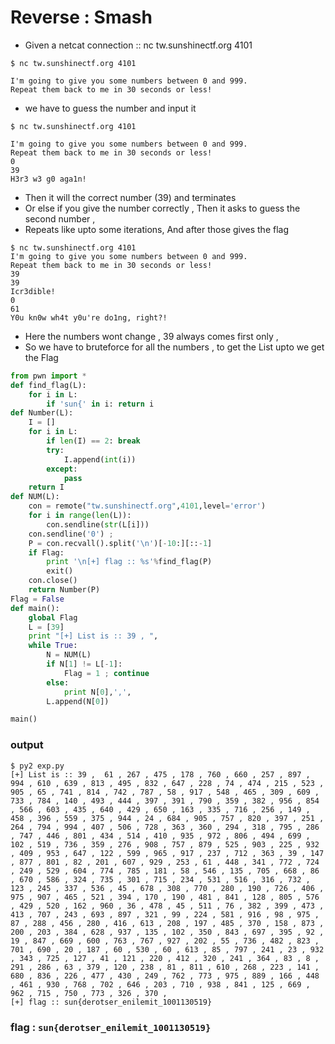 # Reverse : Smash 
* Given a netcat connection :: nc tw.sunshinectf.org 4101
```
$ nc tw.sunshinectf.org 4101

I'm going to give you some numbers between 0 and 999.
Repeat them back to me in 30 seconds or less!

```
* we have to guess the number and input it 
```
$ nc tw.sunshinectf.org 4101

I'm going to give you some numbers between 0 and 999.
Repeat them back to me in 30 seconds or less!
0
39
H3r3 w3 g0 aga1n!
```
* Then it will the correct number (39) and terminates
* Or else if you give the number correctly , Then it asks to guess the second number ,
* Repeats like upto some iterations, And after those gives the flag
```
$ nc tw.sunshinectf.org 4101
I'm going to give you some numbers between 0 and 999.
Repeat them back to me in 30 seconds or less!
39
39
Icr3dible!
0
61
Y0u kn0w wh4t y0u're do1ng, right?!

```
* Here the numbers wont change , 39 always comes first only ,
* So we have to bruteforce for all the numbers , to get the List upto we get the Flag

```py
from pwn import *
def find_flag(L):
	for i in L:
		if 'sun{' in i: return i
def Number(L):
	I = []
	for i in L:
		if len(I) == 2: break
		try:
			I.append(int(i))
		except:
			pass
	return I
def NUM(L):
	con = remote("tw.sunshinectf.org",4101,level='error')
	for i in range(len(L)):
		con.sendline(str(L[i]))
	con.sendline('0') ;
	P = con.recvall().split('\n')[-10:][::-1]
	if Flag:
		print '\n[+] flag :: %s'%find_flag(P)
		exit()
	con.close()
	return Number(P)
Flag = False
def main():
	global Flag
	L = [39]
	print "[+] List is :: 39 , ",
	while True:
		N = NUM(L)
		if N[1] != L[-1]:
			Flag = 1 ; continue
		else:
			print N[0],',',
		L.append(N[0])

main()
```
### output 
```
$ py2 exp.py 
[+] List is :: 39 ,  61 , 267 , 475 , 178 , 760 , 660 , 257 , 897 , 994 , 610 , 639 , 813 , 495 , 832 , 647 , 228 , 74 , 474 , 215 , 523 , 905 , 65 , 741 , 814 , 742 , 787 , 58 , 917 , 548 , 465 , 309 , 609 , 733 , 784 , 140 , 493 , 444 , 397 , 391 , 790 , 359 , 382 , 956 , 854 , 566 , 603 , 435 , 640 , 429 , 650 , 163 , 335 , 716 , 256 , 149 , 458 , 396 , 559 , 375 , 944 , 24 , 684 , 905 , 757 , 820 , 397 , 251 , 264 , 794 , 994 , 407 , 506 , 728 , 363 , 360 , 294 , 318 , 795 , 286 , 747 , 446 , 801 , 434 , 514 , 410 , 935 , 972 , 806 , 494 , 699 , 102 , 519 , 736 , 359 , 276 , 908 , 757 , 879 , 525 , 903 , 225 , 932 , 409 , 953 , 647 , 122 , 599 , 965 , 917 , 237 , 712 , 363 , 39 , 147 , 877 , 801 , 82 , 201 , 607 , 929 , 253 , 61 , 448 , 341 , 772 , 724 , 249 , 529 , 604 , 774 , 785 , 181 , 58 , 546 , 135 , 705 , 668 , 86 , 670 , 586 , 324 , 735 , 301 , 715 , 234 , 531 , 516 , 316 , 732 , 123 , 245 , 337 , 536 , 45 , 678 , 308 , 770 , 280 , 190 , 726 , 406 , 975 , 907 , 465 , 521 , 394 , 170 , 190 , 481 , 841 , 128 , 805 , 576 , 429 , 520 , 162 , 960 , 36 , 478 , 45 , 511 , 76 , 382 , 399 , 473 , 413 , 707 , 243 , 693 , 897 , 321 , 99 , 224 , 581 , 916 , 98 , 975 , 87 , 288 , 456 , 280 , 416 , 613 , 208 , 197 , 485 , 370 , 158 , 873 , 200 , 203 , 384 , 628 , 937 , 135 , 102 , 350 , 843 , 697 , 395 , 92 , 19 , 847 , 669 , 600 , 763 , 767 , 927 , 202 , 55 , 736 , 482 , 823 , 701 , 690 , 20 , 187 , 60 , 530 , 60 , 613 , 85 , 797 , 241 , 23 , 932 , 343 , 725 , 127 , 41 , 121 , 220 , 412 , 320 , 241 , 364 , 83 , 8 , 291 , 286 , 63 , 379 , 120 , 238 , 81 , 811 , 610 , 268 , 223 , 141 , 680 , 836 , 226 , 477 , 430 , 249 , 762 , 773 , 975 , 889 , 166 , 448 , 461 , 930 , 768 , 702 , 646 , 203 , 710 , 938 , 841 , 125 , 669 , 962 , 715 , 750 , 773 , 326 , 370 , 
[+] flag :: sun{derotser_enilemit_1001130519}
```
### flag : `sun{derotser_enilemit_1001130519}`
